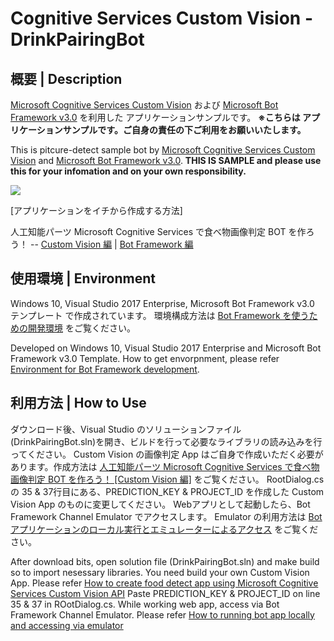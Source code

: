 # Cognitive Services Custom Vision - DrinkPairingBot

## 概要 | Description

[Microsoft Cognitive Services Custom Vision](https://azure.microsoft.com/ja-jp/services/cognitive-services/custom-vision-service/) および [Microsoft Bot Framework v3.0](https://www.botframework.com/) を利用した アプリケーションサンプルです。
**※こちらは アプリケーションサンプルです。ご自身の責任の下ご利用をお願いいたします。**

This is pitcure-detect sample bot by [Microsoft Cognitive Services Custom Vision](https://azure.microsoft.com/en-us/services/cognitive-services/custom-vision-service/) and [Microsoft Bot Framework v3.0](https://www.botframework.com/). 
**THIS IS SAMPLE and please use this for your infomation and on your own responsibility.**

![](https://msdnshared.blob.core.windows.net/media/2017/06/bluesky_20170624_10-e1498284424569.png)

[アプリケーションをイチから作成する方法]

人工知能パーツ Microsoft Cognitive Services で食べ物画像判定 BOT を作ろう！ --
[Custom Vision 編](http://qiita.com/annie/items/293525901020685ad5f6) | [Bot Framework 編](http://qiita.com/annie/items/bd232f67e06c83586ca5)


## 使用環境 | Environment

Windows 10, Visual Studio 2017 Enterprise, Microsoft Bot Framework v3.0 テンプレート で作成されています。
環境構成方法は [Bot Framework を使うための開発環境](http://qiita.com/annie/items/edc26c0ee9603e84a2e4#bot-framework-%E3%82%92%E4%BD%BF%E3%81%86%E3%81%9F%E3%82%81%E3%81%AE%E9%96%8B%E7%99%BA%E7%92%B0%E5%A2%83) をご覧ください。

Developed on Windows 10, Visual Studio 2017 Enterprise and Microsoft Bot Framework v3.0 Template.
How to get envorpnment, please refer [Environment for Bot Framework development](http://qiita.com/annie/items/edc26c0ee9603e84a2e4#bot-framework-%E3%82%92%E4%BD%BF%E3%81%86%E3%81%9F%E3%82%81%E3%81%AE%E9%96%8B%E7%99%BA%E7%92%B0%E5%A2%83).

## 利用方法 | How to Use

ダウンロード後、Visual Studio のソリューションファイル(DrinkPairingBot.sln)を開き、ビルドを行って必要なライブラリの読み込みを行ってください。
Custom Vision の画像判定 App はご自身で作成いただく必要があります。作成方法は [人工知能パーツ Microsoft Cognitive Services で食べ物画像判定 BOT を作ろう！ [Custom Vision 編]](http://qiita.com/annie/items/293525901020685ad5f6) をご覧ください。
RootDialog.cs の 35 & 37行目にある、PREDICTION_KEY & PROJECT_ID を作成した Custom Vision App のものに変更してください。
Webアプリとして起動したら、Bot Framework Channel Emulator でアクセスします。
Emulator の利用方法は [Botアプリケーションのローカル実行とエミュレーターによるアクセス](http://qiita.com/annie/items/edc26c0ee9603e84a2e4#bot%E3%82%A2%E3%83%97%E3%83%AA%E3%82%B1%E3%83%BC%E3%82%B7%E3%83%A7%E3%83%B3%E3%81%AE%E3%83%AD%E3%83%BC%E3%82%AB%E3%83%AB%E5%AE%9F%E8%A1%8C%E3%81%A8%E3%82%A8%E3%83%9F%E3%83%A5%E3%83%AC%E3%83%BC%E3%82%BF%E3%83%BC%E3%81%AB%E3%82%88%E3%82%8B%E3%82%A2%E3%82%AF%E3%82%BB%E3%82%B9) をご覧ください。


After download bits, open solution file (DrinkPairingBot.sln) and make build so to import nesessary libraries.
You need build your own Custom Vision App. Please refer [How to create food detect app using Microsoft Cognitive Services Custom Vision API](http://qiita.com/annie/items/293525901020685ad5f6)
Paste PREDICTION_KEY & PROJECT_ID on line 35 & 37 in ROotDialog.cs.
While working web app, access via Bot Framework Channel Emulator.
Please refer [How to running bot app locally and accessing via emulator](http://qiita.com/annie/items/edc26c0ee9603e84a2e4#bot%E3%82%A2%E3%83%97%E3%83%AA%E3%82%B1%E3%83%BC%E3%82%B7%E3%83%A7%E3%83%B3%E3%81%AE%E3%83%AD%E3%83%BC%E3%82%AB%E3%83%AB%E5%AE%9F%E8%A1%8C%E3%81%A8%E3%82%A8%E3%83%9F%E3%83%A5%E3%83%AC%E3%83%BC%E3%82%BF%E3%83%BC%E3%81%AB%E3%82%88%E3%82%8B%E3%82%A2%E3%82%AF%E3%82%BB%E3%82%B9)
